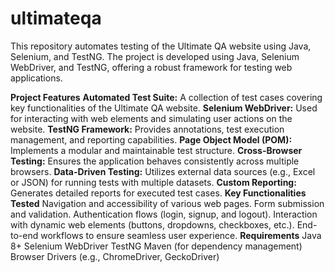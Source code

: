 # ultimateqa
This repository automates testing of the Ultimate QA website using Java, Selenium, and TestNG.
The project is developed using Java, Selenium WebDriver, and TestNG, offering a robust framework for testing web applications.

**Project Features**
**Automated Test Suite:** A collection of test cases covering key functionalities of the Ultimate QA website.
**Selenium WebDriver:** Used for interacting with web elements and simulating user actions on the website.
**TestNG Framework:** Provides annotations, test execution management, and reporting capabilities.
**Page Object Model (POM):** Implements a modular and maintainable test structure.
**Cross-Browser Testing:** Ensures the application behaves consistently across multiple browsers.
**Data-Driven Testing:** Utilizes external data sources (e.g., Excel or JSON) for running tests with multiple datasets.
**Custom Reporting:** Generates detailed reports for executed test cases.
**Key Functionalities Tested**
Navigation and accessibility of various web pages.
Form submission and validation.
Authentication flows (login, signup, and logout).
Interaction with dynamic web elements (buttons, dropdowns, checkboxes, etc.).
End-to-end workflows to ensure seamless user experience.
**Requirements**
Java 8+
Selenium WebDriver
TestNG
Maven (for dependency management)
Browser Drivers (e.g., ChromeDriver, GeckoDriver)
